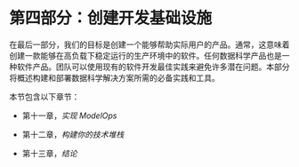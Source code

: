 # 第四部分：创建开发基础设施

在最后一部分，我们的目标是创建一个能够帮助实际用户的产品。通常，这意味着创建一款能够在高负载下稳定运行的生产环境中的软件。任何数据科学产品也是一种软件产品。团队可以使用现有的软件开发最佳实践来避免许多潜在问题。本部分将概述构建和部署数据科学解决方案所需的必备实践和工具。

本节包含以下章节：

+   第十一章，*实现 ModelOps*

+   第十二章，*构建你的技术堆栈*

+   第十三章，*结论*
